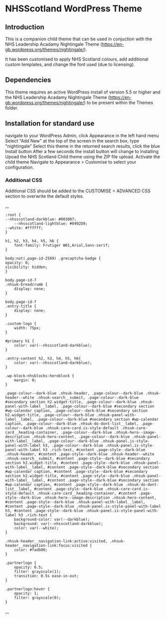 # NHSScotland WordPress Theme

## Introduction
This is a companion child theme that can be used in conjuction with the NHS Leadership Acadamy Nightingale Theme (https://en-gb.wordpress.org/themes/nightingale/).

It has been customised to apply NHS Scotland colours, add additional custom templates, and change the font used (due to licensing).

## Dependencies
This theme requires an active WordPress install of version 5.5 or higher and the NHS Leadership Acadamy Nightingale Theme (https://en-gb.wordpress.org/themes/nightingale/) to be present within the Themes folder.

## Installation for standard use
navigate to your WordPress Admin, click Appearance in the left hand menu
Select "Add New" at the top of the screen
in the search box, type "nightingale"
Select this theme in the returned search results, click the blue Install button
After a few seconds the install button will change to Installing
Upoad the NHS Scotland Child theme using the ZIP file upload.
Activate the child theme
Navigate to Appearance > Customise to select your configuration.

### Additional CSS

Additional CSS should be added to the CUSTOMISE > ADVANCED CSS section to overwrite the default styles.

,,,

    :root {
    --nhsscotland-darkblue: #003087;
        --nhsscotland-lightblue: #0492D9;
    --white: #ffffff;
    }

    h1, h2, h3, h4, h5, h6 {
        font-family: Frutiger W01,Arial,Sans-serif;
    }

    body:not(.page-id-2569) .grecaptcha-badge {
    opacity: 0;
    visibility: hidden;
    }

    body.page-id-7
    .nhsuk-breadcrumb {
        display: none;
    }

    body.page-id-7
    .entry-title {
        display: none;
    }

    .custom-logo {
        width: 75px;
    }

    #primary h1 {
        color: var(--nhsscotland-darkblue);
    }

    .entry-content h2, h3, h4, h5, h6{
        color: var(--nhsscotland-darkblue);
    }

    .wp-block-nhsblocks-heroblock {
        margin: 0;
    }

    .page-colour--dark-blue .nhsuk-header, .page-colour--dark-blue .nhsuk-header--white .nhsuk-search__submit, .page-colour--dark-blue #secondary section h2.widget-title, .page-colour--dark-blue .nhsuk-panel-with-label__label, .page-colour--dark-blue #secondary section #wp-calendar caption, .page-colour--dark-blue #secondary section h2.widget-title, .page-colour--dark-blue .nhsuk-panel-with-label__label, .page-colour--dark-blue #secondary section #wp-calendar caption, .page-colour--dark-blue .nhsuk-do-dont-list__label, .page-colour--dark-blue .nhsuk-care-card.is-style-default .nhsuk-care-card__heading-container, .page-colour--dark-blue .nhsuk-hero--image-description .nhsuk-hero-content, .page-colour--dark-blue .nhsuk-panel-with-label__label, .page-colour--dark-blue .nhsuk-panel.is-style-panel-with-label h3, .page-colour--dark-blue .nhsuk-panel.is-style-panel-with-label h3 .rich-text, #content .page-style--dark-blue .nhsuk-header, #content .page-style--dark-blue .nhsuk-header--white .nhsuk-search__submit, #content .page-style--dark-blue #secondary section h2.widget-title, #content .page-style--dark-blue .nhsuk-panel-with-label__label, #content .page-style--dark-blue #secondary section #wp-calendar caption, #content .page-style--dark-blue #secondary section h2.widget-title, #content .page-style--dark-blue .nhsuk-panel-with-label__label, #content .page-style--dark-blue #secondary section #wp-calendar caption, #content .page-style--dark-blue .nhsuk-do-dont-list__label, #content .page-style--dark-blue .nhsuk-care-card.is-style-default .nhsuk-care-card__heading-container, #content .page-style--dark-blue .nhsuk-hero--image-description .nhsuk-hero-content, #content .page-style--dark-blue .nhsuk-panel-with-label__label, #content .page-style--dark-blue .nhsuk-panel.is-style-panel-with-label h3, #content .page-style--dark-blue .nhsuk-panel.is-style-panel-with-label h3 .rich-text {
        background-color: var(--darkblue);
        background: var(--nhsscotland-darkblue);
        color: var(--white);
    }

    .nhsuk-header__navigation-link:active:visited, .nhsuk-header__navigation-link:focus:visited {
        color: #fadb00;
    }

    .partnerlogo {
        opacity: 0.5;
        filter: grayscale(1);
        transition: 0.5s ease-in-out;
    }

    .partnerlogo:hover {
        opacity: 1;
        filter: grayscale(0);
    }

,,,

